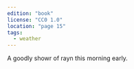 ```yaml
---
edition: "book"
license: "CC0 1.0"
location: "page 15"
tags:
  - weather
---
```

A goodly showr of rayn this morning
early.
